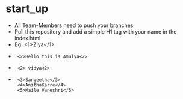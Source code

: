 # start_up

- All Team-Members need to push your branches
- Pull this repository and add a simple H1 tag with your name in the index.html
- Eg. <1>Ziya</1>
-      <2>Hello this is Amulya<2>
-      <2> vidya<2>
-      <3>Sangeetha</3>
       <4>AnithaKarre</4>
       <5>Maile Vaneshri</5>
